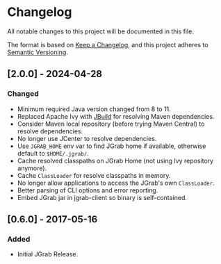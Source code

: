 # Changelog

All notable changes to this project will be documented in this file.

The format is based on [Keep a Changelog](https://keepachangelog.com/en/1.1.0/),
and this project adheres to [Semantic Versioning](https://semver.org/spec/v2.0.0.html).

## [2.0.0] - 2024-04-28

### Changed

- Minimum required Java version changed from 8 to 11.
- Replaced Apache Ivy with [JBuild](https://github.com/renatoathaydes/jbuild/) for resolving Maven dependencies.
- Consider Maven local repository (before trying Maven Central) to resolve dependencies.
- No longer use JCenter to resolve dependencies.
- Use `JGRAB_HOME` env var to find JGrab home if available, otherwise default to `$HOME/.jgrab/`.
- Cache resolved classpaths on JGrab Home (not using Ivy repository anymore).
- Cache `ClassLoader` for resolve classpaths in memory.
- No longer allow applications to access the JGrab's own `ClassLoader`.
- Better parsing of CLI options and error reporting.
- Embed JGrab jar in jgrab-client so binary is self-contained.

## [0.6.0] - 2017-05-16

### Added

- Initial JGrab Release.
